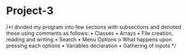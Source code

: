 # Project-3
/*I divided my program into few sections with subsections and denoted these using comments as follows:
•	Classes
•	Arrays
•	File creation, reading and writing
•	Search
•	Menu Options
  o	What happens upon pressing each options
•	Variables declaration 
•	Gathering of inputs
*/
